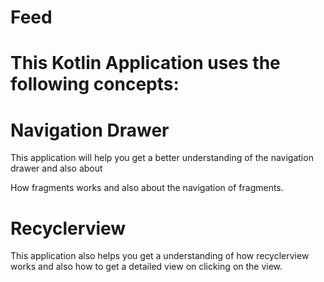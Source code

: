 # Feed
# This Kotlin Application uses the following concepts:
# Navigation Drawer

This application will help you get a better understanding of the navigation drawer and also about

How fragments works and also about the navigation of fragments.

# Recyclerview

This application also helps you get a understanding of how recyclerview works and also how to get a detailed view on clicking on the view.
